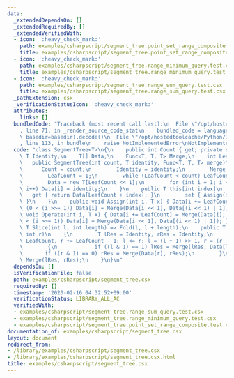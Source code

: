 ```yaml
---
data:
  _extendedDependsOn: []
  _extendedRequiredBy: []
  _extendedVerifiedWith:
  - icon: ':heavy_check_mark:'
    path: examples/csharpscript/segment_tree.point_set_range_composite.test.csx
    title: examples/csharpscript/segment_tree.point_set_range_composite.test.csx
  - icon: ':heavy_check_mark:'
    path: examples/csharpscript/segment_tree.range_minimum_query.test.csx
    title: examples/csharpscript/segment_tree.range_minimum_query.test.csx
  - icon: ':heavy_check_mark:'
    path: examples/csharpscript/segment_tree.range_sum_query.test.csx
    title: examples/csharpscript/segment_tree.range_sum_query.test.csx
  _pathExtension: csx
  _verificationStatusIcon: ':heavy_check_mark:'
  attributes:
    links: []
  bundledCode: "Traceback (most recent call last):\n  File \"/opt/hostedtoolcache/Python/3.9.0/x64/lib/python3.9/site-packages/onlinejudge_verify/documentation/build.py\"\
    , line 71, in _render_source_code_stat\n    bundled_code = language.bundle(stat.path,\
    \ basedir=basedir).decode()\n  File \"/opt/hostedtoolcache/Python/3.9.0/x64/lib/python3.9/site-packages/onlinejudge_verify/languages/csharpscript.py\"\
    , line 113, in bundle\n    raise NotImplementedError\nNotImplementedError\n"
  code: "class SegmentTree<T>\n{\n    public int Count { get; private set; }\n   \
    \ T Identity;\n    T[] Data;\n    Func<T, T, T> Merge;\n    int LeafCount;\n \
    \   public SegmentTree(int count, T identity, Func<T, T, T> merge)\n    {\n  \
    \      Count = count;\n        Identity = identity;\n        Merge = merge;\n\
    \        LeafCount = 1;\n        while (LeafCount < count) LeafCount <<= 1;\n\
    \        Data = new T[LeafCount << 1];\n        for (int i = 1; i < Data.Length;\
    \ i++) Data[i] = identity;\n    }\n    public T this[int index]\n    {\n     \
    \   get { return Data[LeafCount + index]; }\n        set { Assign(index, value);\
    \ }\n    }\n    public void Assign(int i, T x) { Data[i += LeafCount] = x; while\
    \ (0 < (i >>= 1)) Data[i] = Merge(Data[i << 1], Data[(i << 1) | 1]); }\n    public\
    \ void Operate(int i, T x) { Data[i += LeafCount] = Merge(Data[i], x); while (0\
    \ < (i >>= 1)) Data[i] = Merge(Data[i << 1], Data[(i << 1) | 1]); }\n    public\
    \ T Slice(int l, int length) => Fold(l, l + length);\n    public T Fold(int l,\
    \ int r)\n    {\n        T lRes = Identity, rRes = Identity;\n        for (l +=\
    \ LeafCount, r += LeafCount - 1; l <= r; l = (l + 1) >> 1, r = (r - 1) >> 1)\n\
    \        {\n            if ((l & 1) == 1) lRes = Merge(lRes, Data[l]);\n     \
    \       if ((r & 1) == 0) rRes = Merge(Data[r], rRes);\n        }\n        return\
    \ Merge(lRes, rRes);\n    }\n}\n"
  dependsOn: []
  isVerificationFile: false
  path: examples/csharpscript/segment_tree.csx
  requiredBy: []
  timestamp: '2020-02-16 04:32:52+09:00'
  verificationStatus: LIBRARY_ALL_AC
  verifiedWith:
  - examples/csharpscript/segment_tree.range_sum_query.test.csx
  - examples/csharpscript/segment_tree.range_minimum_query.test.csx
  - examples/csharpscript/segment_tree.point_set_range_composite.test.csx
documentation_of: examples/csharpscript/segment_tree.csx
layout: document
redirect_from:
- /library/examples/csharpscript/segment_tree.csx
- /library/examples/csharpscript/segment_tree.csx.html
title: examples/csharpscript/segment_tree.csx
---
```

